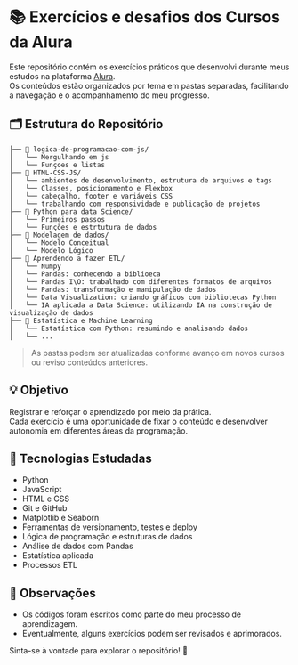 # 📚 Exercícios e desafios dos Cursos da Alura

Este repositório contém os exercícios práticos que desenvolvi durante meus estudos na plataforma [Alura](https://www.alura.com.br).  
Os conteúdos estão organizados por tema em pastas separadas, facilitando a navegação e o acompanhamento do meu progresso.

## 🗂 Estrutura do Repositório

```📁 Estudos-Alura/
├── 📁 logica-de-programacao-com-js/
│   └── Mergulhando em js
│   └── Funçoes e listas
├── 📁 HTML-CSS-JS/
│   └── ambientes de desenvolvimento, estrutura de arquivos e tags
│   └── Classes, posicionamento e Flexbox
│   └── cabeçalho, footer e variáveis CSS
│   └── trabalhando com responsividade e publicação de projetos
├── 📁 Python para data Science/
│   └── Primeiros passos
│   └── Funções e estrtutura de dados
├── 📁 Modelagem de dados/
│   └── Modelo Conceitual
│   └── Modelo Lógico
├── 📁 Aprendendo a fazer ETL/
│   └── Numpy
│   └── Pandas: conhecendo a biblioeca
│   └── Pandas I\O: trabalhado com diferentes formatos de arquivos
│   └── Pandas: transformação e manipulação de dados
│   └── Data Visualization: criando gráficos com bibliotecas Python
│   └── IA aplicada a Data Science: utilizando IA na construção de visualização de dados
├── 📁 Estatística e Machine Learning
│   └── Estatística com Python: resumindo e analisando dados
│   └── ...
```

> As pastas podem ser atualizadas conforme avanço em novos cursos ou reviso conteúdos anteriores.

## 💡 Objetivo

Registrar e reforçar o aprendizado por meio da prática.  
Cada exercício é uma oportunidade de fixar o conteúdo e desenvolver autonomia em diferentes áreas da programação.

## 🚀 Tecnologias Estudadas

- Python
- JavaScript
- HTML e CSS
- Git e GitHub
- Matplotlib e Seaborn
- Ferramentas de versionamento, testes e deploy
- Lógica de programação e estruturas de dados
- Análise de dados com Pandas
- Estatística aplicada
- Processos ETL

## 📝 Observações

- Os códigos foram escritos como parte do meu processo de aprendizagem.  
- Eventualmente, alguns exercícios podem ser revisados e aprimorados.

Sinta-se à vontade para explorar o repositório! 🚀
